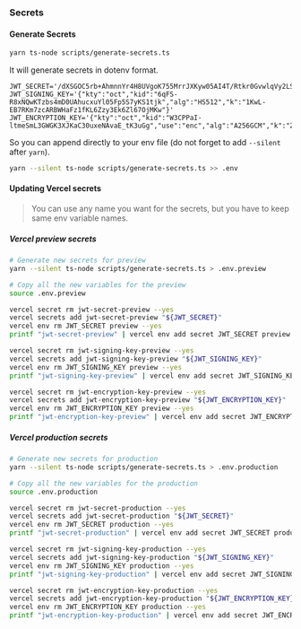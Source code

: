 ### Secrets

#### Generate Secrets

```bash
yarn ts-node scripts/generate-secrets.ts
```

It will generate secrets in dotenv format.

```dotenv
JWT_SECRET='/dXSGOC5rb+AhmnnYr4H8UVgoK755MrrJXKyw05AI4T/Rtkr0GvwlqVy2LSu4ql3wgbI+coQTdwG+DL2Avks/A=='
JWT_SIGNING_KEY='{"kty":"oct","kid":"6qFS-R8xNQwKTzbs4mD0UAhucxuYl05Fp5S7yKS1tjk","alg":"HS512","k":"1KwL-EB7RKm7zcARBWHaFz1fKL6Zzy3Ek6Zl67OjMKw"}'
JWT_ENCRYPTION_KEY='{"kty":"oct","kid":"W3CPPaI-ltmeSmL3GWGK3XJKaC30uxeNAvaE_tK3uGg","use":"enc","alg":"A256GCM","k":"ZlP_Dm44EHUhTdeQnLCi2QMm9pVSuswlOUR9Btle1rI"}'
```

So you can append directly to your env file (do not forget to add `--silent` after `yarn`).

```bash
yarn --silent ts-node scripts/generate-secrets.ts >> .env
```

#### Updating Vercel secrets

> You can use any name you want for the secrets, but you have to keep same env
> variable names.

##### Vercel preview secrets

```bash
# Generate new secrets for preview
yarn --silent ts-node scripts/generate-secrets.ts > .env.preview

# Copy all the new variables for the preview
source .env.preview

vercel secret rm jwt-secret-preview --yes
vercel secrets add jwt-secret-preview "${JWT_SECRET}"
vercel env rm JWT_SECRET preview --yes
printf "jwt-secret-preview" | vercel env add secret JWT_SECRET preview

vercel secret rm jwt-signing-key-preview --yes
vercel secrets add jwt-signing-key-preview "${JWT_SIGNING_KEY}"
vercel env rm JWT_SIGNING_KEY preview --yes
printf "jwt-signing-key-preview" | vercel env add secret JWT_SIGNING_KEY preview

vercel secret rm jwt-encryption-key-preview --yes
vercel secrets add jwt-encryption-key-preview "${JWT_ENCRYPTION_KEY}"
vercel env rm JWT_ENCRYPTION_KEY preview --yes
printf "jwt-encryption-key-preview" | vercel env add secret JWT_ENCRYPTION_KEY preview
```

##### Vercel production secrets

```bash
# Generate new secrets for production
yarn --silent ts-node scripts/generate-secrets.ts > .env.production

# Copy all the new variables for the production
source .env.production

vercel secret rm jwt-secret-production --yes
vercel secrets add jwt-secret-production "${JWT_SECRET}"
vercel env rm JWT_SECRET production --yes
printf "jwt-secret-production" | vercel env add secret JWT_SECRET production

vercel secret rm jwt-signing-key-production --yes
vercel secrets add jwt-signing-key-production "${JWT_SIGNING_KEY}"
vercel env rm JWT_SIGNING_KEY production --yes
printf "jwt-signing-key-production" | vercel env add secret JWT_SIGNING_KEY production

vercel secret rm jwt-encryption-key-production --yes
vercel secrets add jwt-encryption-key-production "${JWT_ENCRYPTION_KEY}"
vercel env rm JWT_ENCRYPTION_KEY production --yes
printf "jwt-encryption-key-production" | vercel env add secret JWT_ENCRYPTION_KEY production
```
